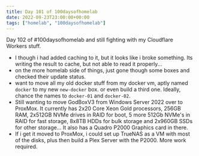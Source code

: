 ```yaml
---
title: Day 101 of 100daysofhomelab
date: 2022-09-23T23:00:00+00:00
tags: ["homelab", "100daysofhomelab"]
---
```

Day 102 of #100daysofhomelab and still fighting with my Cloudflare Workers stuff.

* I though i had added caching to it, but it looks like i broke something. Its writing the result to cache, but not able to read it properly... 
* on the more homelab side of things, just gone though some boxes and checked their update status. 
* want to move all my old docker stuff from my docker vm, aptly named `docker` to my new `new-docker` box. or even build a third one. Ideally, chance the names to `docker-01` and `docker-02`. 
* Still wanting to move GodBoxV3 from Windows Server 2022 over to ProxMox. It currently has 2x20 Core Xeon Gold processors, 256GB RAM, 2x512GB NVMe drives in RAID for boot, 5 more 512Gb NVMe's in RAID for fast storage, 8x8TB HDDs for bulk storage and 2x960GB SSDs for other storage... It also has a Quadro P2000 Graphics card in there. 
* If i get it moved to ProxMox, i could set up TrueNAS as a VM with most of the disks, plus then build a Plex Server with the P2000. More work required.
